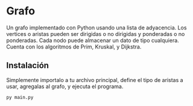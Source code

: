 # Grafo

Un grafo implementado con Python usando una lista de adyacencia. Los vertices o aristas pueden ser dirigidas o no dirigidas y ponderadas o no ponderadas. Cada nodo puede almacenar un dato de tipo cualquiera. Cuenta con los algoritmos de Prim, Kruskal, y Dijkstra.

## Instalación
Simplemente importalo a tu archivo principal, define el tipo de aristas a usar, agregalas al grafo, y ejecuta el programa.

```
py main.py
```